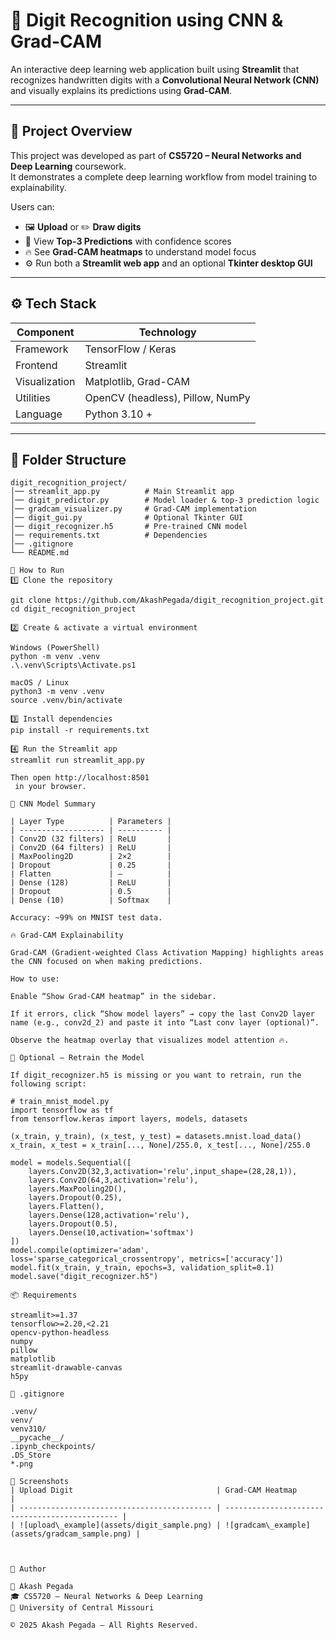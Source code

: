 # 🧠 Digit Recognition using CNN & Grad-CAM

An interactive deep learning web application built using **Streamlit** that recognizes handwritten digits with a **Convolutional Neural Network (CNN)** and visually explains its predictions using **Grad-CAM**.

---

## 🎯 Project Overview
This project was developed as part of **CS5720 – Neural Networks and Deep Learning** coursework.  
It demonstrates a complete deep learning workflow from model training to explainability.

Users can:
- 🖼️ **Upload** or ✏️ **Draw digits**
- 🔢 View **Top-3 Predictions** with confidence scores
- 🔥 See **Grad-CAM heatmaps** to understand model focus
- ⚙️ Run both a **Streamlit web app** and an optional **Tkinter desktop GUI**

---

## ⚙️ Tech Stack
| Component | Technology |
|------------|-------------|
| Framework | TensorFlow / Keras |
| Frontend | Streamlit |
| Visualization | Matplotlib, Grad-CAM |
| Utilities | OpenCV (headless), Pillow, NumPy |
| Language | Python 3.10 + |

---

## 🧩 Folder Structure
```text
digit_recognition_project/
│── streamlit_app.py          # Main Streamlit app
│── digit_predictor.py        # Model loader & top-3 prediction logic
│── gradcam_visualizer.py     # Grad-CAM implementation
│── digit_gui.py              # Optional Tkinter GUI
│── digit_recognizer.h5       # Pre-trained CNN model
│── requirements.txt          # Dependencies
│── .gitignore
└── README.md

🚀 How to Run
1️⃣ Clone the repository

git clone https://github.com/AkashPegada/digit_recognition_project.git
cd digit_recognition_project

2️⃣ Create & activate a virtual environment

Windows (PowerShell)
python -m venv .venv
.\.venv\Scripts\Activate.ps1

macOS / Linux
python3 -m venv .venv
source .venv/bin/activate

3️⃣ Install dependencies
pip install -r requirements.txt

4️⃣ Run the Streamlit app
streamlit run streamlit_app.py

Then open http://localhost:8501
 in your browser.

🧠 CNN Model Summary

| Layer Type          | Parameters |
| ------------------- | ---------- |
| Conv2D (32 filters) | ReLU       |
| Conv2D (64 filters) | ReLU       |
| MaxPooling2D        | 2×2        |
| Dropout             | 0.25       |
| Flatten             | —          |
| Dense (128)         | ReLU       |
| Dropout             | 0.5        |
| Dense (10)          | Softmax    |

Accuracy: ~99% on MNIST test data.

🔥 Grad-CAM Explainability

Grad-CAM (Gradient-weighted Class Activation Mapping) highlights areas the CNN focused on when making predictions.

How to use:

Enable “Show Grad-CAM heatmap” in the sidebar.

If it errors, click “Show model layers” → copy the last Conv2D layer name (e.g., conv2d_2) and paste it into “Last conv layer (optional)”.

Observe the heatmap overlay that visualizes model attention 🔥.

🧪 Optional — Retrain the Model

If digit_recognizer.h5 is missing or you want to retrain, run the following script:

# train_mnist_model.py
import tensorflow as tf
from tensorflow.keras import layers, models, datasets

(x_train, y_train), (x_test, y_test) = datasets.mnist.load_data()
x_train, x_test = x_train[..., None]/255.0, x_test[..., None]/255.0

model = models.Sequential([
    layers.Conv2D(32,3,activation='relu',input_shape=(28,28,1)),
    layers.Conv2D(64,3,activation='relu'),
    layers.MaxPooling2D(),
    layers.Dropout(0.25),
    layers.Flatten(),
    layers.Dense(128,activation='relu'),
    layers.Dropout(0.5),
    layers.Dense(10,activation='softmax')
])
model.compile(optimizer='adam', loss='sparse_categorical_crossentropy', metrics=['accuracy'])
model.fit(x_train, y_train, epochs=3, validation_split=0.1)
model.save("digit_recognizer.h5")

📦 Requirements

streamlit>=1.37
tensorflow>=2.20,<2.21
opencv-python-headless
numpy
pillow
matplotlib
streamlit-drawable-canvas
h5py

🧰 .gitignore

.venv/
venv/
venv310/
__pycache__/
.ipynb_checkpoints/
.DS_Store
*.png

📸 Screenshots
| Upload Digit                                | Grad-CAM Heatmap                               |
| ------------------------------------------- | ---------------------------------------------- |
| ![upload\_example](assets/digit_sample.png) | ![gradcam\_example](assets/gradcam_sample.png) |



🏁 Author

👤 Akash Pegada
🎓 CS5720 – Neural Networks & Deep Learning
📍 University of Central Missouri

© 2025 Akash Pegada — All Rights Reserved.
